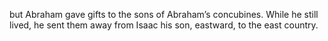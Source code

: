 but Abraham gave gifts to the sons of Abraham’s concubines. While he still lived, he sent them away from Isaac his son, eastward, to the east country.